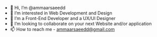 - 👋 Hi, I’m @ammaarsaeedd
- 👀 I’m interested in Web Development and Design
- 🌱 I’m a Front-End Developer and a UX/UI Designer
- 💞️ I’m looking to collaborate on your next Website and/or application
- 📫 How to reach me - ammaarsaeedd@gmail.com

<!---
ammaarsaeedd/ammaarsaeedd is a ✨ special ✨ repository because its `README.md` (this file) appears on your GitHub profile.
You can click the Preview link to take a look at your changes.
--->

